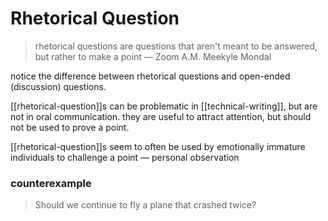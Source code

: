 # Rhetorical Question

> rhetorical questions are questions that aren't meant to be answered, but rather to make a point &mdash; Zoom A.M. Meekyle Mondal

notice the difference between rhetorical questions and open-ended (discussion) questions.

[[rhetorical-question]]s can be problematic in [[technical-writing]], but are not in oral communication. they are useful to attract attention, but should not be used to prove a point.

[[rhetorical-question]]s seem to often be used by emotionally immature individuals to challenge a point &mdash; personal observation

### counterexample

> Should we continue to fly a plane that crashed twice?
